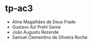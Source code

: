 # tp-ac3
- Aline Magalhães de Deus Frade
- Gustavo Azi Prehl Game
- João Augusto Rezende
- Samuel Clementino de Oliveira Rocha
